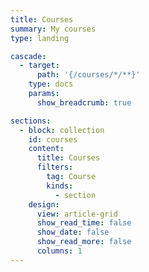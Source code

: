 ```yaml
---
title: Courses
summary: My courses
type: landing

cascade:
  - target:
      path: '{/courses/*/**}'
    type: docs
    params:
      show_breadcrumb: true

sections:
  - block: collection
    id: courses
    content:
      title: Courses
      filters:
        tag: Course
        kinds:
          - section
    design:
      view: article-grid
      show_read_time: false
      show_date: false
      show_read_more: false
      columns: 1
---
```

